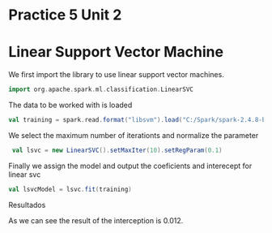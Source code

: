 # Practice 5 Unit 2
# Linear Support Vector Machine

We first import the library to use linear support vector machines.
```scala
import org.apache.spark.ml.classification.LinearSVC
```

The data to be worked with is loaded
```scala
val training = spark.read.format("libsvm").load("C:/Spark/spark-2.4.8-bin-hadoop2.7/data/mlib/sample_libsvm_data.txt)"
```

We select the maximum number of iterationts and normalize the parameter
```scala
 val lsvc = new LinearSVC().setMaxIter(10).setRegParam(0.1)
```

Finally we assign the model and output the coeficients and interecept for linear svc
```scala
val lsvcModel = lsvc.fit(training)
```

Resultados
![]()

As we can see the result of the interception is 0.012.
